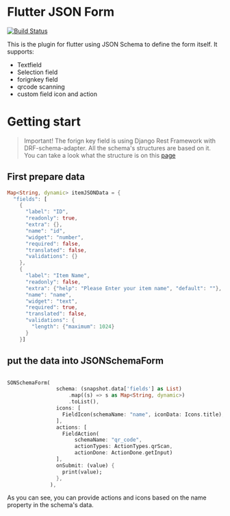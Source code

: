 # Flutter JSON Form

[![Build Status](https://travis-ci.org/sirily11/json-textfrom.svg?branch=master)](https://travis-ci.org/sirily11/json-textfrom)

This is the plugin for flutter using JSON Schema to define the form itself.
It supports:

- Textfield
- Selection field
- forignkey field
- qrcode scanning
- custom field icon and action

# Getting start

> Important! The forign key field is using Django Rest Framework with DRF-schema-adapter. All the schema's structures are based on it. You can take a look what the structure is on this [page](https://drf-schema-adapter.readthedocs.io/en/latest/drf_auto_endpoint/metadata/)

## First prepare data

```dart
Map<String, dynamic> itemJSONData = {
  "fields": [
    {
      "label": "ID",
      "readonly": true,
      "extra": {},
      "name": "id",
      "widget": "number",
      "required": false,
      "translated": false,
      "validations": {}
    },
    {
      "label": "Item Name",
      "readonly": false,
      "extra": {"help": "Please Enter your item name", "default": ""},
      "name": "name",
      "widget": "text",
      "required": true,
      "translated": false,
      "validations": {
        "length": {"maximum": 1024}
      }
    }]
```

## put the data into JSONSchemaForm

```dart

SONSchemaForm(
                schema: (snapshot.data['fields'] as List)
                    .map((s) => s as Map<String, dynamic>)
                    .toList(),
                icons: [
                  FieldIcon(schemaName: "name", iconData: Icons.title),
                ],
                actions: [
                  FieldAction(
                      schemaName: "qr_code",
                      actionTypes: ActionTypes.qrScan,
                      actionDone: ActionDone.getInput)
                ],
                onSubmit: (value) {
                  print(value);
                },
              ),

```

As you can see, you can provide actions and icons based on the name property in the schema's data.
